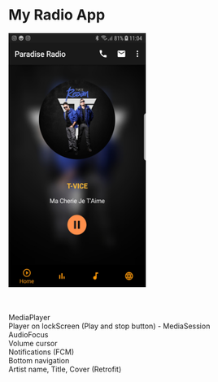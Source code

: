 # My Radio App



<img src="https://github.com/aureliej85/MyRadioApp/blob/master/Screenshot1.jpg" width="270" height="500">

<br><br>
MediaPlayer <br>
Player on lockScreen (Play and stop button) - MediaSession <br>
AudioFocus <br>
Volume cursor <br>
Notifications (FCM) <br>
Bottom navigation<br>
Artist name, Title, Cover (Retrofit)

